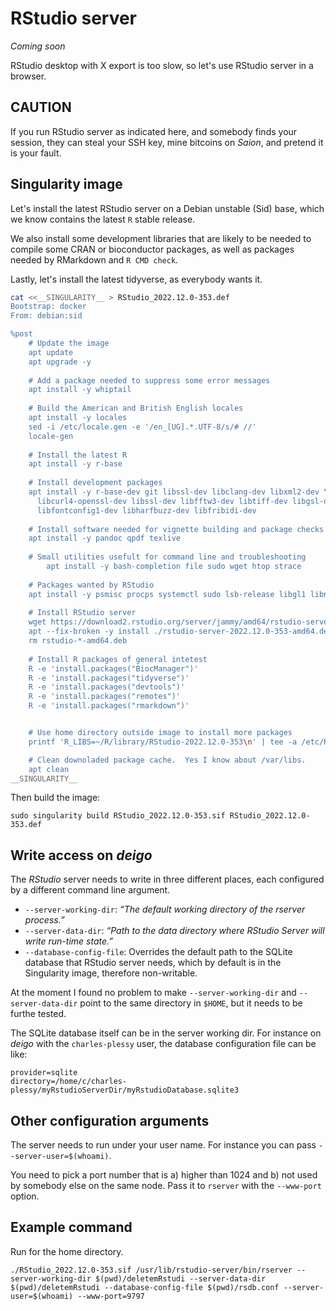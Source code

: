 RStudio server
==============

_Coming soon_

RStudio desktop with X export is too slow, so let's use RStudio server in a browser.


CAUTION
-------

If you run RStudio server as indicated here, and somebody finds your session,
they can steal your SSH key, mine bitcoins on _Saion_, and pretend it is
your fault.

Singularity image
-----------------

Let's install the latest RStudio server on a Debian unstable
(Sid) base, which we know contains the latest `R` stable release.

We also install some development libraries that are likely to be needed
to compile some CRAN or bioconductor packages, as well as packages
needed by RMarkdown and `R CMD check`.

Lastly, let's install the latest tidyverse, as everybody wants it.

```sh
cat <<__SINGULARITY__ > RStudio_2022.12.0-353.def
Bootstrap: docker
From: debian:sid

%post
    # Update the image
    apt update
    apt upgrade -y
    
    # Add a package needed to suppress some error messages
    apt install -y whiptail
    
    # Build the American and British English locales
    apt install -y locales
    sed -i /etc/locale.gen -e '/en_[UG].*.UTF-8/s/# //'
    locale-gen
    
    # Install the latest R
    apt install -y r-base
    
    # Install development packages
    apt install -y r-base-dev git libssl-dev libclang-dev libxml2-dev \
      libcurl4-openssl-dev libssl-dev libfftw3-dev libtiff-dev libgsl-dev\
      libfontconfig1-dev libharfbuzz-dev libfribidi-dev
    
    # Install software needed for vignette building and package checks
    apt install -y pandoc qpdf texlive
    
    # Small utilities usefult for command line and troubleshooting
        apt install -y bash-completion file sudo wget htop strace
        
    # Packages wanted by RStudio
    apt install -y psmisc procps systemctl sudo lsb-release libgl1 libnss3 libasound2 libxdamage1
    
    # Install RStudio server
    wget https://download2.rstudio.org/server/jammy/amd64/rstudio-server-2022.12.0-353-amd64.deb
    apt --fix-broken -y install ./rstudio-server-2022.12.0-353-amd64.deb
    rm rstudio-*-amd64.deb
    
    # Install R packages of general intetest
    R -e 'install.packages("BiocManager")'
    R -e 'install.packages("tidyverse")'
    R -e 'install.packages("devtools")' 
    R -e 'install.packages("remotes")'
    R -e 'install.packages("rmarkdown")'


    # Use home directory outside image to install more packages
    printf 'R_LIBS=~/R/library/RStudio-2022.12.0-353\n' | tee -a /etc/R/Renviron.site >/dev/null

    # Clean downoladed package cache.  Yes I know about /var/libs.
    apt clean
__SINGULARITY__
```

Then build the image:

    sudo singularity build RStudio_2022.12.0-353.sif RStudio_2022.12.0-353.def

Write access on _deigo_
-----------------------

The _RStudio_ server needs to write in three different places,
each configured by a different command line argument.

 - `--server-working-dir`: _“The default working directory of the rserver process.”_
 - `--server-data-dir`: _“Path to the data directory where RStudio Server will write run-time state.”_
 - `--database-config-file`: Overrides the default path to the SQLite database that RStudio server needs, which by default is in the Singularity image, therefore non-writable.

At the moment I found no problem to make `--server-working-dir` and
`--server-data-dir` point to the same directory in `$HOME`, but it needs
to be furthe tested.

The SQLite database itself can be in the server working dir.  For instance
on _deigo_ with the `charles-plessy` user, the database configuration file
can be like:

    provider=sqlite
    directory=/home/c/charles-plessy/myRstudioServerDir/myRstudioDatabase.sqlite3

Other configuration arguments
-----------------------------

The server needs to run under your user name.  For instance you can pass `--server-user=$(whoami)`.

You need to pick a port number that is a) higher than 1024 and
b) not used by somebody else on the same node.  Pass it to `rserver` with the
`--www-port` option.

Example command
---------------

Run for the home directory.

    ./RStudio_2022.12.0-353.sif /usr/lib/rstudio-server/bin/rserver --server-working-dir $(pwd)/deletemRstudi --server-data-dir $(pwd)/deletemRstudi --database-config-file $(pwd)/rsdb.conf --server-user=$(whoami) --www-port=9797
